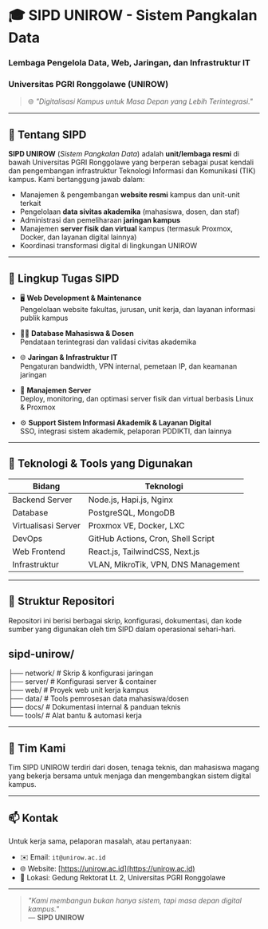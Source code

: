 # 🎓 SIPD UNIROW - Sistem Pangkalan Data  
### Lembaga Pengelola Data, Web, Jaringan, dan Infrastruktur IT  
### Universitas PGRI Ronggolawe (UNIROW)

> 🌐 _"Digitalisasi Kampus untuk Masa Depan yang Lebih Terintegrasi."_

---

## 📌 Tentang SIPD

**SIPD UNIROW** (_Sistem Pangkalan Data_) adalah **unit/lembaga resmi** di bawah Universitas PGRI Ronggolawe yang berperan sebagai pusat kendali dan pengembangan infrastruktur Teknologi Informasi dan Komunikasi (TIK) kampus. Kami bertanggung jawab dalam:

- Manajemen & pengembangan **website resmi** kampus dan unit-unit terkait
- Pengelolaan **data sivitas akademika** (mahasiswa, dosen, dan staf)
- Administrasi dan pemeliharaan **jaringan kampus**
- Manajemen **server fisik dan virtual** kampus (termasuk Proxmox, Docker, dan layanan digital lainnya)
- Koordinasi transformasi digital di lingkungan UNIROW

---

## 🧩 Lingkup Tugas SIPD

- 🖥️ **Web Development & Maintenance**  
  Pengelolaan website fakultas, jurusan, unit kerja, dan layanan informasi publik kampus

- 🧑‍🎓 **Database Mahasiswa & Dosen**  
  Pendataan terintegrasi dan validasi civitas akademika

- 🌐 **Jaringan & Infrastruktur IT**  
  Pengaturan bandwidth, VPN internal, pemetaan IP, dan keamanan jaringan

- 📡 **Manajemen Server**  
  Deploy, monitoring, dan optimasi server fisik dan virtual berbasis Linux & Proxmox

- ⚙️ **Support Sistem Informasi Akademik & Layanan Digital**  
  SSO, integrasi sistem akademik, pelaporan PDDIKTI, dan lainnya

---

## 🚀 Teknologi & Tools yang Digunakan

| Bidang              | Teknologi                                   |
|---------------------|----------------------------------------------|
| Backend Server      | Node.js, Hapi.js, Nginx                     |
| Database            | PostgreSQL, MongoDB                         |
| Virtualisasi Server | Proxmox VE, Docker, LXC                     |
| DevOps              | GitHub Actions, Cron, Shell Script          |
| Web Frontend        | React.js, TailwindCSS, Next.js              |
| Infrastruktur       | VLAN, MikroTik, VPN, DNS Management         |

---

## 📁 Struktur Repositori

Repositori ini berisi berbagai skrip, konfigurasi, dokumentasi, dan kode sumber yang digunakan oleh tim SIPD dalam operasional sehari-hari.

## sipd-unirow/  
├── network/ # Skrip & konfigurasi jaringan <br>
├── server/ # Konfigurasi server & container<br>
├── web/ # Proyek web unit kerja kampus<br>
├── data/ # Tools pemrosesan data mahasiswa/dosen <br>
├── docs/ # Dokumentasi internal & panduan teknis <br>
└── tools/ # Alat bantu & automasi kerja <br>

---

## 🤝 Tim Kami

Tim SIPD UNIROW terdiri dari dosen, tenaga teknis, dan mahasiswa magang yang bekerja bersama untuk menjaga dan mengembangkan sistem digital kampus.

---

## 📫 Kontak

Untuk kerja sama, pelaporan masalah, atau pertanyaan:

- ✉️ Email: `it@unirow.ac.id`
- 🌐 Website: [https://unirow.ac.id](https://unirow.ac.id)
- 📍 Lokasi: Gedung Rektorat Lt. 2, Universitas PGRI Ronggolawe

---

> _"Kami membangun bukan hanya sistem, tapi masa depan digital kampus."_  
> — **SIPD UNIROW**

